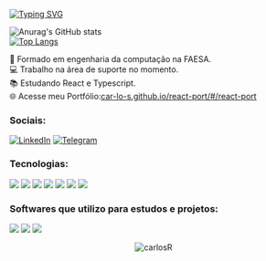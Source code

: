<!-- <img width=100% src="https://capsule-render.vercel.app/api?type=waving&color=00bfbf&height=120&section=header"/> -->
<a href="https://git.io/typing-svg"><img src="https://readme-typing-svg.demolab.com?font=Secular+One&size=25&duration=3000&pause=500&color=D93C7D&multiline=true&width=700&height=100&lines=Ol%C3%A1%2C+Me+chamo+Carlos+Renato!;Estudante+do+curso+de+engenharia+da+computa%C3%A7%C3%A3o." alt="Typing SVG" /></a>

![Anurag's GitHub stats](https://github-readme-stats.vercel.app/api?username=car-lo-s&show_icons=true&theme=radical) <br>
[![Top Langs](https://github-readme-stats.vercel.app/api/top-langs/?username=car-lo-s&layout=compact)](https://github.com/car-lo-s)

🏫 Formado em engenharia da computação na FAESA. <br>
💻 Trabalho na área de suporte no momento.<br>
📚 Estudando React e Typescript. <br>
🌐 Acesse meu Portfólio:<a href="https://car-lo-s.github.io/react-port/#/react-port" target="_blank">car-lo-s.github.io/react-port/#/react-port</a> <br>
<h3 align="left">Sociais:</h3>

 [![LinkedIn](https://img.shields.io/badge/LinkedIn-0077B5?style=for-the-badge&logo=linkedin&logoColor=white)](https://www.linkedin.com/in/carlos-renato-54252819b/)  [![Telegram](https://img.shields.io/badge/Telegram-2CA5E0?style=for-the-badge&logo=telegram&logoColor=white)](https://t.me/Carlos_renatog)

<h3 align="left">Tecnologias:</h3>

[![](https://img.shields.io/badge/HTML5-E34F26?style=for-the-badge&logo=html5&logoColor=white)]() [![](https://img.shields.io/badge/CSS3-1572B6?style=for-the-badge&logo=css3&logoColor=white)]() [![](https://img.shields.io/badge/JavaScript-323330?style=for-the-badge&logo=javascript&logoColor=F7DF1E)]() [![](https://img.shields.io/badge/React-20232A?style=for-the-badge&logo=react&logoColor=61DAFB)]()
[![](https://img.shields.io/badge/Tailwind_CSS-38B2AC?style=for-the-badge&logo=tailwind-css&logoColor=white)]()
[![](https://img.shields.io/badge/PHP-777BB4?style=for-the-badge&logo=php&logoColor=white)]()
[![](https://img.shields.io/badge/MySQL-005C84?style=for-the-badge&logo=mysql&logoColor=white)]()
<h3 align="left">Softwares que utilizo para estudos e projetos:</h3>

[![](https://img.shields.io/badge/Visual_Studio_Code-0078D4?style=for-the-badge&logo=visual%20studio%20code&logoColor=white)]() [![](https://img.shields.io/badge/Google_chrome-4285F4?style=for-the-badge&logo=Google-chrome&logoColor=white)]()  [![](https://img.shields.io/badge/Windows-AMD-0078D6?style=for-the-badge&logo=windows&logoColor=white)]()
<p align="center"><img src="https://komarev.com/ghpvc/?username=car-lo-s&label=Profile%20views&color=0e75b6&style=flat" alt="carlosR" /> </p>



